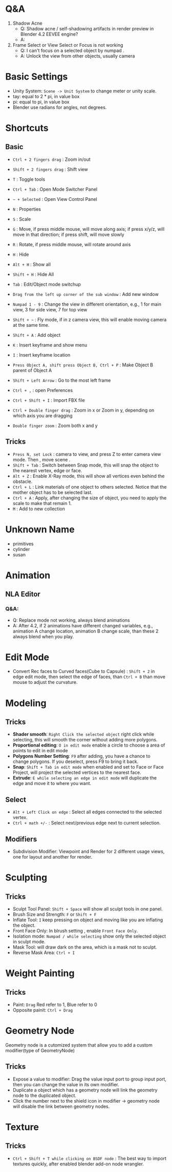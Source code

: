 
# Q&A
1. Shadow Acne 
   - Q: Shadow acne / self-shadowing artifacts in render preview in Blender 4.2 EEVEE engine?
   - A: 
2. Frame Select or View Select or Focus is not working
   - Q: I can't focus on a selected object by numpad .
   - A: Unlock the view from other objects, usually camera

# Basic Settings

- Unity System: `Scene -> Unit System` to change meter or unity scale.
- tay: equal to 2 * pi, in value box 
- pi: equal to pi, in value box
- Blender use radians for angles, not degrees.

# Shortcuts

## Basic
- `Ctrl + 2 fingers drag` : Zoom in/out
- `Shift + 2 fingers drag` : Shift view
- `T` : Toggle tools
- `Ctrl + Tab` : Open Mode Switcher Panel
- `~ + Selected` : Open View Control Panel
- `N` : Properties
- `S` : Scale
- `G` : Move, if press middle mouse, will move along axis; if press x/y/z, will move in that direction; if press shift, will move slowly
- `R` : Rotate, if press middle mouse, will rotate around axis
- `H` : Hide
- `Alt + H` : Show all
- `Shift + H` : Hide All
- `Tab` : Edit/Object mode switchup
- `Drag from the left up corner of the sub window` : Add new window
- `Numpad 1 - 9` : Change the view in different orientation, e.g., 1 for main view, 3 for side view, 7 for top view
- `Shift + ~` : Fly mode, if in z camera view, this will enable moving camera at the same time.




- `Shift + A` : Add object
- `K` : Insert keyframe and show menu
- `I` : Insert keyframe location
- `Press Object A, shift press Object B, Ctrl + P` : Make Object B parent of Object A
- `Shift + Left Arrow` : Go to the most left frame
- `Ctrl + ,` : open Preferences
- `Ctrl + Shift + I` : Import FBX file



- `Ctrl + Double finger drag` : Zoom in x or Zoom in y, depending on which axis you are dragging
- `Double finger zoom` : Zoom both x and y



## Tricks
- `Press N, set Lock` : camera to view, and press Z to enter camera view mode. Then , move scene .
- `Shift + Tab` : Switch between Snap mode, this will snap the object to the nearest vertex, edge or face.
- `Alt + Z` : Enable X-Ray mode, this will show all vertices even behind the obstacle.
- `Ctrl + L` : Link materials of one object to others selected. Notice that the mother object has to be selected last.
- `Ctrl + A` : Apply, after changing the size of object, you need to apply the scale to make that remain 1.
- `M` : Add to new collection


# Unknown Name
- primitives
- cylinder
- susan



# Animation
## NLA Editor

### Q&A:
- Q: Replace mode not working, always blend animations
- A: After 4.2, if 2 animations have different changed variables, e.g., animation A change location, animation B change scale, than these 2 always blend when you play.

# Edit Mode

- Convert Rec faces to Curved faces(Cube to Capsule) : `Shift + 2` in edge edit mode, then select the edge of faces, than `Ctrl + B` than move mouse to adjust the curvature.





# Modeling


## Tricks
- **Shader smooth**: `Right Click the selected object` right click while selecting, this will smooth the corner without adding more polygons.
- **Proportional editing**: `O in edit mode` enable a circle to choose a area of points to edit in edit mode
- **Polygons Number Setting**: `F9` after adding, you have a chance to change polygons. If you deselect, press F9 to bring it back.
- **Snap**: `Shift + Tab in edit mode` when enabled and set to Face or Face Project, will project the selected vertices to the nearest face.
- **Extrude**: `E while selecting an edge in edit mode` will duplicate the edge and move it to where you want. 


## Select
- `Alt + Left Click on edge` : Select all edges connected to the selected vertex.
- `Ctrl + math +/-` : Select next/previous edge next to current selection.


## Modifiers
- Subdivision Modifier: Viewpoint and Render for 2 different usage views, one for layout and another for render.


# Sculpting

## Tricks

- Sculpt Tool Panel: `Shift + Space` will show all sculpt tools in one panel.
- Brush Size and Strength: `F` or `Shift + F`
- Inflate Tool: `I` keep pressing on object and moving like you are inflating the object.
- Front Face Only: In blrush setting , enable `Front Face Only`.
- Isolation mode: `Numpad / while selecting` show only the selected object in sculpt mode.
- Mask Tool: will draw dark on the area, which is a mask not to sculpt.
- Reverse Mask Area: `Ctrl + I`


# Weight Painting

## Tricks
- Paint: `Drag` Red refer to 1, Blue refer to 0
- Opposite painit: `Ctrl + Drag`


# Geometry Node
Geometry node is a cutomized system that allow you to add a custom modifier(type of GeometryNode)
## Tricks
- Expose a value to modifier: Drag the value input port to group input port, then you can change the value in its own modifier.
- Duplicate a object which has a geometry node will link the geometry node to the duplicated object.
- Click the number next to the shield icon in  modifier -> geometry node will disable the link between geometry nodes.


# Texture

## Tricks
- `Ctrl + Shift + T while clicking on BSDF node` : The best way to import textures quickly, after enabled blender add-on node wrangler.